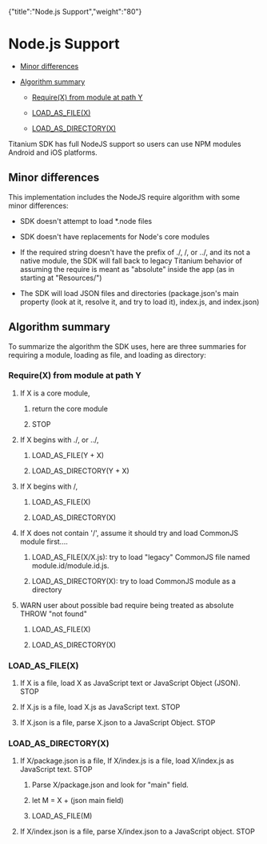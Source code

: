 {"title":"Node.js Support","weight":"80"} 

# Node.js Support

*   [Minor differences](#Minordifferences)
    
*   [Algorithm summary](#Algorithmsummary)
    
    *   [Require(X) from module at path Y](#Require(X)frommoduleatpathY)
        
    *   [LOAD\_AS\_FILE(X)](#LOAD_AS_FILE(X))
        
    *   [LOAD\_AS\_DIRECTORY(X)](#LOAD_AS_DIRECTORY(X))
        

Titanium SDK has full NodeJS support so users can use NPM modules Android and iOS platforms.

## Minor differences

This implementation includes the NodeJS require algorithm with some minor differences:

*   SDK doesn't attempt to load \*.node files
    
*   SDK doesn't have replacements for Node's core modules
    
*   If the required string doesn't have the prefix of ./, /, or ../, and its not a native module, the SDK will fall back to legacy Titanium behavior of assuming the require is meant as "absolute" inside the app (as in starting at "Resources/")
    
*   The SDK will load JSON files and directories (package.json's main property (look at it, resolve it, and try to load it), index.js, and index.json)
    

## Algorithm summary

To summarize the algorithm the SDK uses, here are three summaries for requiring a module, loading as file, and loading as directory:

### Require(X) from module at path Y

1.  If X is a core module,
    
    1.  return the core module
        
    2.  STOP
        
2.  If X begins with ./, or ../,
    
    1.  LOAD\_AS\_FILE(Y + X)
        
    2.  LOAD\_AS\_DIRECTORY(Y + X)
        
3.  If X begins with /,
    
    1.  LOAD\_AS\_FILE(X)
        
    2.  LOAD\_AS\_DIRECTORY(X)
        
4.  If X does not contain '/', assume it should try and load CommonJS module first....
    
    1.  LOAD\_AS\_FILE(X/X.js): try to load "legacy" CommonJS file named module.id/module.id.js.
        
    2.  LOAD\_AS\_DIRECTORY(X): try to load CommonJS module as a directory
        
5.  WARN user about possible bad require being treated as absolute THROW "not found"
    
    1.  LOAD\_AS\_FILE(X)
        
    2.  LOAD\_AS\_DIRECTORY(X)
        

### LOAD\_AS\_FILE(X)

1.  If X is a file, load X as JavaScript text or JavaScript Object (JSON). STOP
    
2.  If X.js is a file, load X.js as JavaScript text. STOP
    
3.  If X.json is a file, parse X.json to a JavaScript Object. STOP
    

### LOAD\_AS\_DIRECTORY(X)

1.  If X/package.json is a file, If X/index.js is a file, load X/index.js as JavaScript text. STOP
    
    1.  Parse X/package.json and look for "main" field.
        
    2.  let M = X + (json main field)
        
    3.  LOAD\_AS\_FILE(M)
        
2.  If X/index.json is a file, parse X/index.json to a JavaScript object. STOP